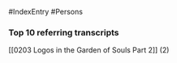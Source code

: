 #IndexEntry #Persons

### Top 10 referring transcripts
[[0203 Logos in the Garden of Souls Part 2]] (2)

